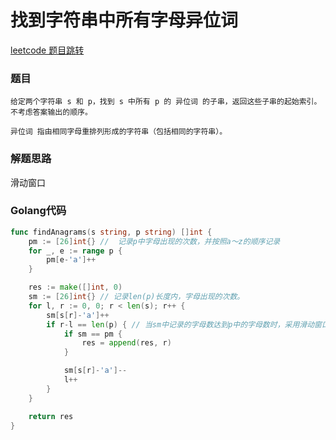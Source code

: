 # 找到字符串中所有字母异位词

[leetcode 题目跳转](https://leetcode.cn/problems/find-all-anagrams-in-a-string)

### 题目
```
给定两个字符串 s 和 p，找到 s 中所有 p 的 异位词 的子串，返回这些子串的起始索引。不考虑答案输出的顺序。

异位词 指由相同字母重排列形成的字符串（包括相同的字符串）。
```

### 解题思路
滑动窗口

### Golang代码
```go
func findAnagrams(s string, p string) []int {
	pm := [26]int{} //  记录p中字母出现的次数，并按照a～z的顺序记录
	for _, e := range p {
		pm[e-'a']++
	}

	res := make([]int, 0)
	sm := [26]int{} // 记录len(p)长度内，字母出现的次数。
	for l, r := 0, 0; r < len(s); r++ {
		sm[s[r]-'a']++
		if r-l == len(p) { // 当sm中记录的字母数达到p中的字母数时，采用滑动窗口的方式，左边减，右边加
			if sm == pm {
				res = append(res, r)
			}

			sm[s[r]-'a']--
			l++
		}
	}

	return res
}
```